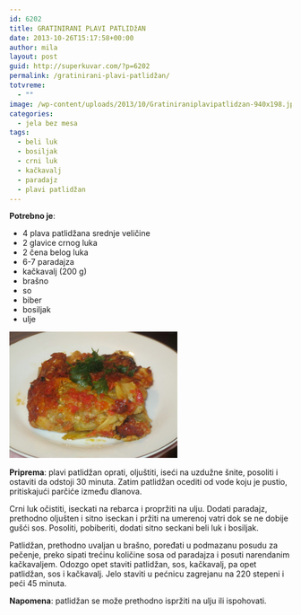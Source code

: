 ```yaml
---
id: 6202
title: GRATINIRANI PLAVI PATLIDžAN
date: 2013-10-26T15:17:58+00:00
author: mila
layout: post
guid: http://superkuvar.com/?p=6202
permalink: /gratinirani-plavi-patlidžan/
totvreme:
  - ""
image: /wp-content/uploads/2013/10/Gratiniraniplavipatlidzan-940x198.jpg
categories:
  - jela bez mesa
tags:
  - beli luk
  - bosiljak
  - crni luk
  - kačkavalj
  - paradajz
  - plavi patlidžan
---
```

**Potrebno je**:

  * 4 plava patlidžana srednje veličine
  * 2 glavice crnog luka
  * 2 čena belog luka
  * 6-7 paradajza
  * kačkavalj (200 g)
  * brašno
  * so
  * biber
  * bosiljak
  * ulje

[<img class="alignnone size-medium wp-image-6203" src="/wp-content/uploads/2013/10/Gratiniraniplavipatlidzan-1024x768.jpg" alt="Gratiniraniplavipatlidzan" width="300" height="225" />](/wp-content/uploads/2013/10/Gratiniraniplavipatlidzan.jpg)

**Priprema**: plavi patlidžan oprati, oljuštiti, iseći na uzdužne šnite, posoliti i ostaviti da odstoji 30 minuta. Zatim patlidžan ocediti od vode koju je pustio, pritiskajući parčiće između dlanova.

Crni luk očistiti, iseckati na rebarca i propržiti na ulju. Dodati paradajz, prethodno oljušten i sitno iseckan i pržiti na umerenoj vatri dok se ne dobije gušći sos. Posoliti, pobiberiti, dodati sitno seckani beli luk i bosiljak.

Patlidžan, prethodno uvaljan u brašno, poređati u podmazanu posudu za pečenje, preko sipati trećinu količine sosa od paradajza i posuti narendanim kačkavaljem. Odozgo opet staviti patlidžan, sos, kačkavalj, pa opet patlidžan, sos i kačkavalj. Jelo staviti u pećnicu zagrejanu na 220 stepeni i peći 45 minuta.

**Napomena**:   patlidžan se može prethodno ispržiti na ulju ili ispohovati.